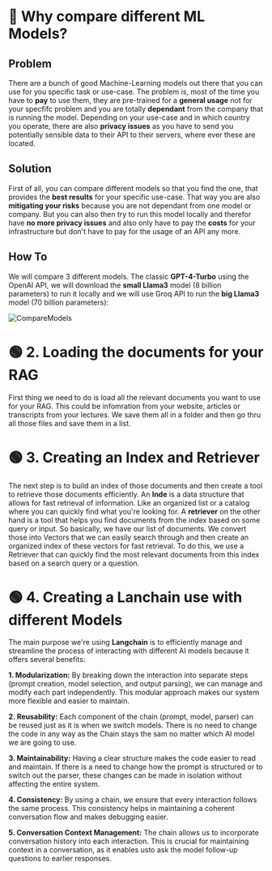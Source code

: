 # 🔴 Why compare different ML Models?

## Problem
There are a bunch of good Machine-Learning models out there that you can use for you specific task or use-case. The problem is, most of the time you have to **pay** to use them, they are pre-trained for a **general usage** not for your specfifc problem and you are totally **dependant** from the company that is running the model. Depending on your use-case and in which country you operate, there are also **privacy issues** as you have to send you potentially sensible data to their API to their servers, where ever these are located.

## Solution
First of all, you can compare different models so that you find the one, that provides the **best results** for your specific use-case. That way you are also **mitigating your risks** because you are not dependant from one model or company. But you can also then try to run this model locally and therefor have **no more privacy issues** and also only have to pay the **costs** for your infrastructure but don't have to pay for the usage of an API any more.

## How To
We will compare 3 different models. The classic **GPT-4-Turbo** using the OpenAI API, we will download the **small Llama3** model (8 billion parameters) to run it locally and we will use Groq API to run the **big Llama3** model (70 billion parameters):

![CompareModels](https://github.com/Tobander/MLProject-CompareModels/assets/45336196/6d31b842-30d1-4236-91e1-aff023067a1e)

# 🟢 2. Loading the documents for your RAG
First thing we need to do is load all the relevant documents you want to use for your RAG. This could be infomration from your website, articles or transcripts from your lectures. We save them all in a folder and then go thru all those files and save them in a list.

# 🟢 3. Creating an Index and Retriever
The next step is to build an index of those documents and then create a tool to retrieve those documents efficiently. An **Inde** is a data structure that allows for fast retrieval of information. Like an organized list or a catalog where you can quickly find what you're looking for. A **retriever** on the other hand is a tool that helps you find documents from the index based on some query or input. So basically, we have our list of documents. We convert those  into Vectors that we can easily search through and then create an organized index of these vectors for fast retrieval. To do this, we use a Retriever that can quickly find the most relevant documents from this index based on a search query or a question.

# 🟢 4. Creating a Lanchain use with different Models
The main purpose we're using **Langchain** is to efficiently manage and streamline the process of interacting with different AI models because it offers several benefits:

**1. Modularization:** By breaking down the interaction into separate steps (prompt creation, model selection, and output parsing), we can manage and modify each part independently. This modular approach makes our system more flexible and easier to maintain.

**2. Reusability:** Each component of the chain (prompt, model, parser) can be reused just as it is when we switch models. There is no need to change the code in any way as the Chain stays the sam no matter which AI model we are going to use.

**3. Maintainability:** Having a clear structure makes the code easier to read and maintain. If there is a need to change how the prompt is structured or to switch out the parser, these changes can be made in isolation without affecting the entire system.

**4. Consistency:** By using a chain, we ensure that every interaction follows the same process. This consistency helps in maintaining a coherent conversation flow and makes debugging easier.

**5. Conversation Context Management:** The chain allows us to incorporate conversation history into each interaction. This is crucial for maintaining context in a conversation, as it enables usto ask the model follow-up questions to earlier responses.
